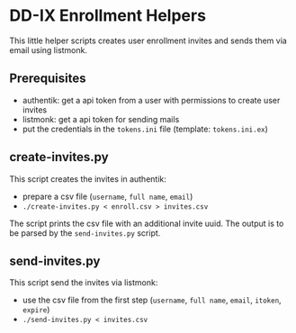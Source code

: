 # DD-IX Enrollment Helpers

This little helper scripts creates user enrollment invites and sends them via email using listmonk.

## Prerequisites

- authentik: get a api token from a user with permissions to create user invites
- listmonk: get a api token for sending mails
- put the credentials in the `tokens.ini` file (template: `tokens.ini.ex`)

## create-invites.py

This script creates the invites in authentik:

- prepare a csv file (`username`, `full name`, `email`)
- `./create-invites.py < enroll.csv > invites.csv`

The script prints the csv file with an additional invite uuid. The output is to be parsed by the `send-invites.py` script.


## send-invites.py

This script send the invites via listmonk:

- use the csv file from the first step (`username`, `full name`, `email`, `itoken`, `expire`)
- `./send-invites.py < invites.csv`
